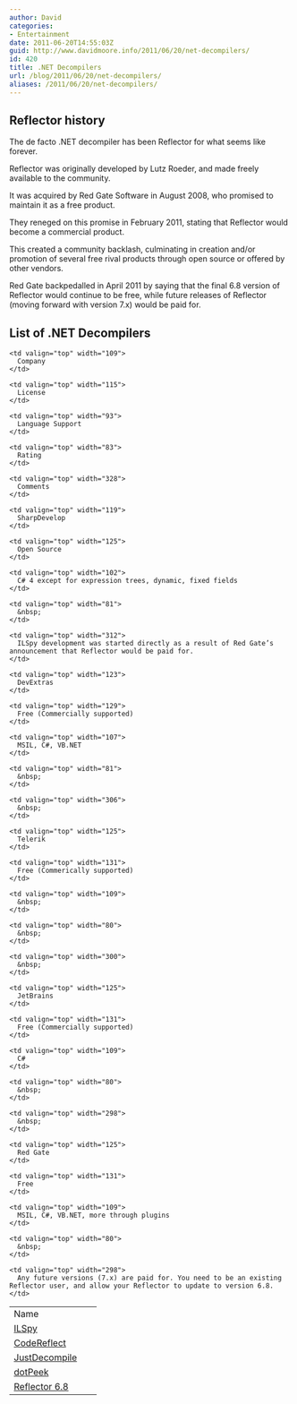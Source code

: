 ```yaml
---
author: David
categories:
- Entertainment
date: 2011-06-20T14:55:03Z
guid: http://www.davidmoore.info/2011/06/20/net-decompilers/
id: 420
title: .NET Decompilers
url: /blog/2011/06/20/net-decompilers/
aliases: /2011/06/20/net-decompilers/
---
```


## Reflector history

The de facto .NET decompiler has been Reflector for what seems like forever.

Reflector was originally developed by Lutz Roeder, and made freely available to the community.

It was acquired by Red Gate Software in August 2008, who promised to maintain it as a free product.

They reneged on this promise in February 2011, stating that Reflector would become a commercial product.

This created a community backlash, culminating in creation and/or promotion of several free rival products through open source or offered by other vendors.

Red Gate backpedalled in April 2011 by saying that the final 6.8 version of Reflector would continue to be free, while future releases of Reflector (moving forward with version 7.x) would be paid for.

## List of .NET Decompilers

<table border="0" cellspacing="2" cellpadding="2" width="860">
  <tr>
    <td valign="top" width="116">
      Name
    </td>
    
    <td valign="top" width="109">
      Company
    </td>
    
    <td valign="top" width="115">
      License
    </td>
    
    <td valign="top" width="93">
      Language Support
    </td>
    
    <td valign="top" width="83">
      Rating
    </td>
    
    <td valign="top" width="328">
      Comments
    </td>
  </tr>
  
  <tr>
    <td valign="top" width="126">
      <a href="http://wiki.sharpdevelop.net/ilspy.ashx">ILSpy</a>
    </td>
    
    <td valign="top" width="119">
      SharpDevelop
    </td>
    
    <td valign="top" width="125">
      Open Source
    </td>
    
    <td valign="top" width="102">
      C# 4 except for expression trees, dynamic, fixed fields
    </td>
    
    <td valign="top" width="81">
      &nbsp;
    </td>
    
    <td valign="top" width="312">
      ILSpy development was started directly as a result of Red Gate’s announcement that Reflector would be paid for.
    </td>
  </tr>
  
  <tr>
    <td valign="top" width="131">
      <a href="http://www.devextras.com/decompiler/">CodeReflect</a>
    </td>
    
    <td valign="top" width="123">
      DevExtras
    </td>
    
    <td valign="top" width="129">
      Free (Commercially supported)
    </td>
    
    <td valign="top" width="107">
      MSIL, C#, VB.NET
    </td>
    
    <td valign="top" width="81">
      &nbsp;
    </td>
    
    <td valign="top" width="306">
      &nbsp;
    </td>
  </tr>
  
  <tr>
    <td valign="top" width="133">
      <a href="http://www.telerik.com/products/decompiling.aspx">JustDecompile</a>
    </td>
    
    <td valign="top" width="125">
      Telerik
    </td>
    
    <td valign="top" width="131">
      Free (Commerically supported)
    </td>
    
    <td valign="top" width="109">
      &nbsp;
    </td>
    
    <td valign="top" width="80">
      &nbsp;
    </td>
    
    <td valign="top" width="300">
      &nbsp;
    </td>
  </tr>
  
  <tr>
    <td valign="top" width="138">
      <a href="http://www.jetbrains.com/decompiler/">dotPeek</a>
    </td>
    
    <td valign="top" width="125">
      JetBrains
    </td>
    
    <td valign="top" width="131">
      Free (Commercially supported)
    </td>
    
    <td valign="top" width="109">
      C#
    </td>
    
    <td valign="top" width="80">
      &nbsp;
    </td>
    
    <td valign="top" width="298">
      &nbsp;
    </td>
  </tr>
  
  <tr>
    <td valign="top" width="140">
      <a href="http://www.red-gate.com/MessageBoard/viewtopic.php?t=13307">Reflector 6.8</a>
    </td>
    
    <td valign="top" width="125">
      Red Gate
    </td>
    
    <td valign="top" width="131">
      Free
    </td>
    
    <td valign="top" width="109">
      MSIL, C#, VB.NET, more through plugins
    </td>
    
    <td valign="top" width="80">
      &nbsp;
    </td>
    
    <td valign="top" width="298">
      Any future versions (7.x) are paid for. You need to be an existing Reflector user, and allow your Reflector to update to version 6.8.
    </td>
  </tr>
</table>